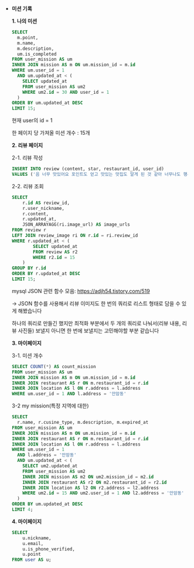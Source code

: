 - **미션 기록**
 
    **1. 나의 미션**
    
    ```sql
    SELECT 
      m.point, 
      m.name, 
      m.description, 
      um.is_completed
    FROM user_mission AS um
    INNER JOIN mission AS m ON um.mission_id = m.id
    WHERE um.user_id = 1
      AND um.updated_at < (
        SELECT updated_at
        FROM user_mission AS um2
        WHERE um2.id = 30 AND user_id = 1
      )
    ORDER BY um.updated_at DESC
    LIMIT 15;
    ```
    
    현재 user의 id = 1
    
    한 페이지 당 가져올 미션 개수 : 15개

    **2. 리뷰 페이지**

    2-1. 리뷰 작성
    
    ```sql
    INSERT INTO review (content, star, restaurant_id, user_id)
    VALUES ('음 너무 맛있어요 포인트도 얻고 맛있는 맛집도 알게 된 것 같아 너무나도 행복한 식사였답니다', 5, 3, 1);
    ```
    
    2-2. 리뷰 조회
    
    ```sql
    SELECT 
        r.id AS review_id,
        r.user_nickname,
        r.content,
        r.updated_at,
        JSON_ARRAYAGG(ri.image_url) AS image_urls
    FROM review r
    LEFT JOIN review_image ri ON r.id = ri.review_id
    WHERE r.updated_at < (
    		SELECT updated_at
    		FROM review AS r2
    		WHERE r2.id = 15
    	)
    GROUP BY r.id
    ORDER BY r.updated_at DESC
    LIMIT 15;
    ```
    
    mysql JSON 관련 함수 모음: https://adjh54.tistory.com/519
    
    → JSON 함수를 사용해서 리뷰 이미지도 한 번의 쿼리로 리스트 형태로 담을 수 있게 해봤습니다
    
    하나의 쿼리로 만들긴 했지만 최적화 부분에서 두 개의 쿼리로 나눠서(리뷰 내용, 리뷰 사진들) 보낼지 아니면 한 번에 보낼지는 고민해야할 부분 같습니다
    
    **3. 마이페이지**
    
    3-1. 미션 개수
    
    ```sql
    SELECT COUNT(*) AS count_mission
    FROM user_mission AS um
    INNER JOIN mission AS m ON um.mission_id = m.id
    INNER JOIN restaurant AS r ON m.restaurant_id = r.id
    INNER JOIN location AS l ON r.address = l.address
    WHERE um.user_id = 1 AND l.address = '안암동'
    ```
    
    3-2 my mission(특정 지역에 대한)
    
    ```sql
    SELECT 
      r.name, r.cusine_type, m.description, m.expired_at
    FROM user_mission AS um
    INNER JOIN mission AS m ON um.mission_id = m.id
    INNER JOIN restaurant AS r ON m.restaurant_id = r.id
    INNER JOIN location AS l ON r.address = l.address
    WHERE um.user_id = 1
      AND l.address = '안암동'
      AND um.updated_at < (
        SELECT um2.updated_at
        FROM user_mission AS um2
        INNER JOIN mission AS m2 ON um2.mission_id = m2.id
        INNER JOIN restaurant AS r2 ON m2.restaurant_id = r2.id
        INNER JOIN location AS l2 ON r2.address = l2.address
        WHERE um2.id = 15 AND um2.user_id = 1 AND l2.address = '안암동'
      )
    ORDER BY um.updated_at DESC
    LIMIT 4;
    ```
    
    **4. 마이페이지**
    
    ```sql
    SELECT 
        u.nickname,
        u.email,
        u.is_phone_verified,
        u.point
    FROM user AS u;
    ```
